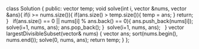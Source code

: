 class Solution {
public:
vector<int> temp;
void solve(int i, vector<int> &nums, vector<int> &ans){
if(i >= nums.size()){
if(ans.size() > temp.size()){
temp = ans;
}
return;
}
​
​
if(ans.size() == 0 || nums[i] % ans.back()  == 0){
ans.push_back(nums[i]);
solve(i+1, nums, ans);
ans.pop_back();
}
​
solve(i+1, nums, ans);
​
​
}
vector<int> largestDivisibleSubset(vector<int>& nums) {
vector<int> ans;
sort(nums.begin(), nums.end());
solve(0, nums, ans);
return temp;
}
};